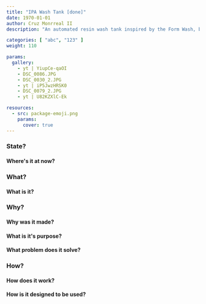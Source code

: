 ```yaml
---
title: "IPA Wash Tank [done]"
date: 1970-01-01
author: Cruz Monrreal II
description: "An automated resin wash tank inspired by the Form Wash, but much cheaper and considerably larger"

categories: [ "abc", "123" ]
weight: 110

params:
  gallery:
    - yt | YiupCe-qaOI 
    - DSC_0086.JPG
    - DSC_0030_2.JPG
    - yt | iP5JwzHRSK0 
    - DSC_0079_2.JPG
    - yt | U82KZXlC-Ek 

resources:
  - src: package-emoji.png
    params:
      cover: true
---
```




### State?
#### Where's it at now?


### What?
#### What is it?

### Why? 
#### Why was it made? 
#### What is it's purpose? 
#### What problem does it solve?

### How?
#### How does it work?
#### How is it designed to be used?
